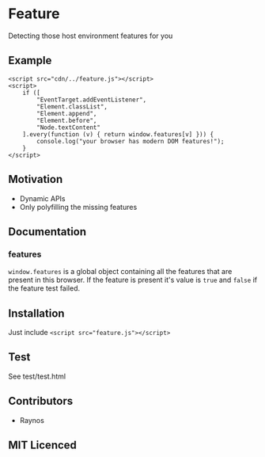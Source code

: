 # Feature

Detecting those host environment features for you

## Example

```
<script src="cdn/../feature.js"></script>
<script>
    if ([
        "EventTarget.addEventListener",
        "Element.classList",
        "Element.append",
        "Element.before",
        "Node.textContent"
    ].every(function (v) { return window.features[v] })) {
        console.log("your browser has modern DOM features!");
    }
</script>
```

## Motivation

 - Dynamic APIs
 - Only polyfilling the missing features

## Documentation

### features

`window.features` is a global object containing all the features that are present in this browser. If the feature is present it's value is `true` and `false` if the feature test failed.

## Installation

Just include `<script src="feature.js"></script>`

## Test

See test/test.html

## Contributors

 - Raynos

## MIT Licenced